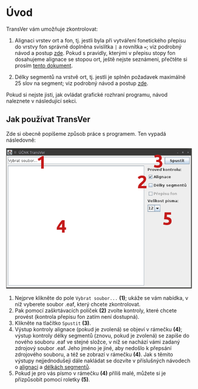 # Úvod

TransVer vám umožňuje zkontrolovat:

1. Alignaci vrstev ort a fon, tj. jestli byla při vytváření fonetického přepisu
   do vrstvy fon správně doplněna svislítka `|` a rovnítka `=`; viz podrobný
   návod a postup [zde](./alignace.md). Pokud s pravidly, kterými v přepisu
   stopy fon dosahujeme alignace se stopou ort, ještě nejste seznámeni,
   přečtěte si prosím
   [tento dokument](http://www.dropbox.com/s/124flmnmtwx6xgm/alignace_ort_a_fon.pdf).

2. Délky segmentů na vrstvě ort, tj. jestli je splněn požadavek maximálně 25
   slov na segment; viz podrobný návod a postup [zde](./delky_segmentu.md).

Pokud si nejste jisti, jak ovládat grafické rozhraní programu, návod naleznete
v následující sekci.

## Jak používat TransVer<a name="ovladani"></a>

Zde si obecně popíšeme způsob práce s programem. Ten vypadá následovně:

![TransVer - obrázek](./TransVer.png "Program TransVer")

1. Nejprve klikněte do pole `Vybrat soubor...` **(1)**; ukáže se vám nabídka, v
   níž vyberete soubor .eaf, který chcete zkontrolovat.
2. Pak pomocí zaškrtávacích políček **(2)** zvolte kontroly, které chcete
   provést (kontrola přepisu fon zatím není dostupná).
3. Klikněte na tlačítko `Spustit` **(3)**.
4. Výstup kontroly alignace (pokud je zvolená) se objeví v rámečku **(4)**;
   výstup kontroly délky segmentů (znovu, pokud je zvolená) se zapíše do nového
   souboru .eaf ve stejné složce, v níž se nachází vámi zadaný zdrojový soubor
   .eaf. Jeho jméno je jiné, aby nedošlo k přepsání zdrojového souboru, a též
   se zobrazí v rámečku **(4)**. Jak s těmito výstupy nejjednodušeji dále
   nakládat se dozvíte v příslušných návodech o [alignaci](./alignace.md) a
   [délkách segmentů](./delky_segmentu.md).
5. Pokud je pro vás písmo v rámečku **(4)** příliš malé, můžete si je
   přizpůsobit pomocí roletky **(5)**.
